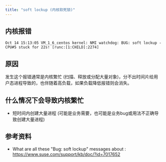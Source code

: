 ```yaml
---
title: "soft lockup (内核软死锁)"
---
```


## 内核报错

``` log
Oct 14 15:13:05 VM_1_6_centos kernel: NMI watchdog: BUG: soft lockup - CPU#5 stuck for 22s! [runc:[1:CHILD]:2274]
```

## 原因

发生这个报错通常是内核繁忙 (扫描、释放或分配大量对象)，分不出时间片给用户态进程导致的，也伴随着高负载，如果负载降低报错则会消失。

## 什么情况下会导致内核繁忙

* 短时间内创建大量进程 (可能是业务需要，也可能是业务bug或用法不正确导致创建大量进程)

## 参考资料

* What are all these "Bug: soft lockup" messages about : https://www.suse.com/support/kb/doc/?id=7017652
